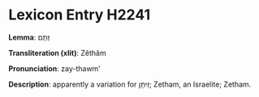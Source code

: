 # Lexicon Entry H2241

**Lemma**: זֵתָם

**Transliteration (xlit)**: Zêthâm

**Pronunciation**: zay-thawm'

**Description**:
apparently a variation for זֵיתָן; Zetham, an Israelite; Zetham.
